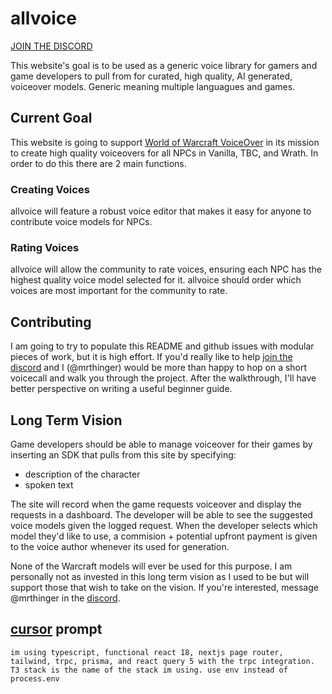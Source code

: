 # allvoice

[JOIN THE DISCORD](https://discord.gg/bwJFfRRcMB)

This website's goal is to be used as a generic voice library for gamers and game developers to pull from for curated, high quality, AI generated, voiceover models. Generic meaning multiple languagues and games.

## Current Goal

This website is going to support [World of Warcraft VoiceOver](https://github.com/mrthinger/wow-voiceover) in its mission to create high quality voiceovers for all NPCs in Vanilla, TBC, and Wrath. In order to do this there are 2 main functions.

### Creating Voices

allvoice will feature a robust voice editor that makes it easy for anyone to contribute voice models for NPCs.

### Rating Voices

allvoice will allow the community to rate voices, ensuring each NPC has the highest quality voice model selected for it. allvoice should order which voices are most important for the community to rate.


## Contributing

I am going to try to populate this README and github issues with modular pieces of work, but it is high effort. If you'd really like to help [join the discord](https://discord.gg/bwJFfRRcMB) and I (@mrthinger) would be more than happy to hop on a short voicecall and walk you through the project. After the walkthrough, I'll have better perspective on writing a useful beginner guide. 

## Long Term Vision

Game developers should be able to manage voiceover for their games by inserting an SDK that pulls from this site by specifying: 
- description of the character
- spoken text

The site will record when the game requests voiceover and display the requests in a dashboard. The developer will be able to see the suggested voice models given the logged request. When the developer selects which model they'd like to use, a commision + potential upfront payment is given to the voice author whenever its used for generation.

None of the Warcraft models will ever be used for this purpose. I am personally not as invested in this long term vision as I used to be but will support those that wish to take on the vision. If you're interested, message @mrthinger in the [discord](https://discord.gg/bwJFfRRcMB).

## [cursor](https://cursor.sh/) prompt
```im using typescript, functional react 18, nextjs page router, tailwind, trpc, prisma, and react query 5 with the trpc integration. T3 stack is the name of the stack im using. use env instead of process.env```
